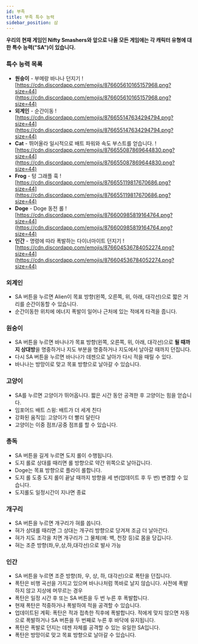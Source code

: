 ```yaml
---
id: 부족
title: 부족 특수 능력
sidebar_position: 삼
---
```


**우리의 현재 게임인 Nifty Smashers와 앞으로 나올 모든 게임에는 각 캐릭터 유형에 대한 특수 능력("SA")이 있습니다.**

### 특수 능력 목록

- **원숭이** - 부메랑 바나나 던지기 ![https://cdn.discordapp.com/emojis/876605610165157968.png?size=44](https://cdn.discordapp.com/emojis/876605610165157968.png?size=44)
- **외계인** - 순간이동 ![https://cdn.discordapp.com/emojis/876655147634294794.png?size=44](https://cdn.discordapp.com/emojis/876655147634294794.png?size=44)
- **Cat** - 뛰어올라 일시적으로 배트 파워와 속도 부스트를 얻습니다. ![https://cdn.discordapp.com/emojis/876655087869644830.png?size=44](https://cdn.discordapp.com/emojis/876655087869644830.png?size=44)
- **Frog** - 텅 그래플 훅 ![https://cdn.discordapp.com/emojis/876655119817670686.png?size=44](https://cdn.discordapp.com/emojis/876655119817670686.png?size=44)
- **Doge** - Doge 동전 롤 ![https://cdn.discordapp.com/emojis/876600985819164764.png?size=44](https://cdn.discordapp.com/emojis/876600985819164764.png?size=44)
- **인간** - 명령에 따라 폭발하는 다이너마이트 던지기 ![https://cdn.discordapp.com/emojis/876604536784052274.png?size=44](https://cdn.discordapp.com/emojis/876604536784052274.png?size=44)

### 외계인

- SA 버튼을 누르면 Alien이 목표 방향(왼쪽, 오른쪽, 위, 아래, 대각선)으로 짧은 거리를 순간이동할 수 있습니다.
- 순간이동한 위치에 에너지 폭발이 일어나 근처에 있는 적에게 타격을 줍니다.

### 원숭이

- SA 버튼을 누르면 바나나가 목표 방향(왼쪽, 오른쪽, 위, 아래, 대각선)으로 **될 때까지 상대방**을 명중하거나 지도 부분을 명중하거나 지도에서 날아갈 때까지 던집니다.
- 다시 SA 버튼을 누르면 바나나가 데젠으로 날아가 다시 적을 때릴 수 있다.
- 바나나는 방망이로 맞고 목표 방향으로 날아갈 수 있습니다.

### 고양이

- SA를 누르면 고양이가 뛰어옵니다. 짧은 시간 동안 공격한 후 고양이는 힘을 얻습니다.
- 임포어드 배트 스윙: 배트가 더 세게 친다
- 강화된 움직임: 고양이가 더 빨리 달린다
- 고양이는 이중 점프/공중 점프를 할 수 있습니다.

### 총독

- SA 버튼을 길게 누르면 도지 롤이 수행됩니다.
- 도지 롤로 상대를 때리면 롤 방향으로 약간 위쪽으로 날아갑니다.
- Doge는 목표 방향으로 플라이 롤합니다.
- 도지 롤 도중 도지 롤이 끝날 때까지 방향을 세 번(업데이트 후 두 번) 변경할 수 있습니다.
- 도지롤도 일정시간이 지나면 종료

### 개구리

- SA 버튼을 누르면 개구리가 혀를 쏩니다.
- 혀가 상대를 때리면 그 상대는 개구리 방향으로 당겨져 조금 더 날아간다.
- 혀가 지도 조각을 치면 개구리가 그 물체(예: 벽, 천장 등)로 몸을 당깁니다.
- 혀는 조준 방향(좌,우,상,하,대각선)으로 발사 가능

### 인간

- SA 버튼을 누르면 조준 방향(좌, 우, 상, 하, 대각선)으로 폭탄을 던집니다.
- 폭탄은 비행 곡선을 가지고 있으며 바나나처럼 똑바로 날지 않습니다. 사전에 폭발하지 않고 지상에 머무르는 경우
- 폭탄은 일정 시간 후 또는 SA 버튼을 두 번 누른 후 폭발합니다.
- 현재 폭탄은 적중하거나 폭발하여 적을 공격할 수 있습니다.
- 업데이트된 계획: 폭탄은 적과 접촉한 직후에 폭발합니다. 적에게 맞지 않으면 자동으로 폭발하거나 SA 버튼을 두 번째로 누른 후 바닥에 유지됩니다.
- 폭탄은 폭발로 던지는 데젠 자체를 공격할 수 있는 유일한 SA입니다.
- 폭탄은 방망이로 맞고 목표 방향으로 날아갈 수 있습니다.
